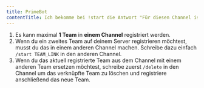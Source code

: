```yaml
---
title: PrimeBot
contentTitle: Ich bekomme bei !start die Antwort "Für diesen Channel ist bereits ein Team registriert."
---
```


1. Es kann maximal **1 Team** in **einem Channel** registriert werden.
2. Wenn du ein zweites Team auf deinem Server registrieren möchtest, musst du das in einem anderen Channel machen.
   Schreibe dazu einfach `/start TEAM_LINK` in den anderen Channel.
3. Wenn du das aktuell registrierte Team aus dem Channel mit einem anderen Team ersetzen möchtest, schreibe
   zuerst `/delete` in den Channel um das verknüpfte Team zu löschen und registriere anschließend das neue Team.

